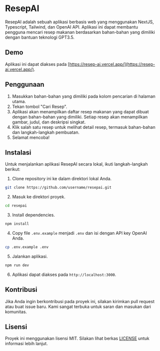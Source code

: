 # ResepAI

ResepAI adalah sebuah aplikasi berbasis web yang menggunakan NextJS, Typescript, Tailwind, dan OpenAI API. Aplikasi ini dapat membantu pengguna mencari resep makanan berdasarkan bahan-bahan yang dimiliki dengan bantuan teknologi GPT3.5.

## Demo

Aplikasi ini dapat diakses pada [https://resep-ai.vercel.app/](https://resep-ai.vercel.app/).

## Penggunaan

1. Masukkan bahan-bahan yang dimiliki pada kolom pencarian di halaman utama.
2. Tekan tombol "Cari Resep".
3. Aplikasi akan menampilkan daftar resep makanan yang dapat dibuat dengan bahan-bahan yang dimiliki. Setiap resep akan menampilkan gambar, judul, dan deskripsi singkat.
4. Klik salah satu resep untuk melihat detail resep, termasuk bahan-bahan dan langkah-langkah pembuatan.
5. Selamat mencoba!

## Instalasi

Untuk menjalankan aplikasi ResepAI secara lokal, ikuti langkah-langkah berikut:

1. Clone repository ini ke dalam direktori lokal Anda.

```bash
git clone https://github.com/username/resepai.git
```

2. Masuk ke direktori proyek.

```bash
cd resepai
```

3. Install dependencies.

```bash
npm install
```

4. Copy file `.env.example` menjadi `.env` dan isi dengan API key OpenAI Anda.

```bash
cp .env.example .env
```

5. Jalankan aplikasi.

```bash
npm run dev
```

6. Aplikasi dapat diakses pada `http://localhost:3000`.

## Kontribusi

Jika Anda ingin berkontribusi pada proyek ini, silakan kirimkan pull request atau buat issue baru. Kami sangat terbuka untuk saran dan masukan dari komunitas.

## Lisensi

Proyek ini menggunakan lisensi MIT. Silakan lihat berkas [LICENSE](LICENSE) untuk informasi lebih lanjut.
